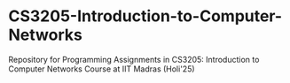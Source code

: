 ﻿# CS3205-Introduction-to-Computer-Networks
Repository for Programming Assignments in CS3205: Introduction to Computer Networks Course at IIT Madras (Holi'25)
